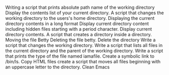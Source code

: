 Writing a script that prints absolute path name of the working directory
Display the contents list of your current directory.
A script that changes the working directory to the users's home directory.
Displaying the current directory contents in a long format
Display current directory content including hidden files starting with a period character.
Display current directory contents.
A script that creates a directory inside a directory.
Moving the file Betty
Deleting the file betty.
Delete the directory
Write a script that changes the working directory.
Write a script that lists all files in the current directory and the parent of the working directory.
Write a script that prints the type of the file named iamafile.
Create a symbolic link to /bin/ls.
Copy HTML files
create a script that moves all files beginning with an uppercase letter to the directory.
Clean Emacs

